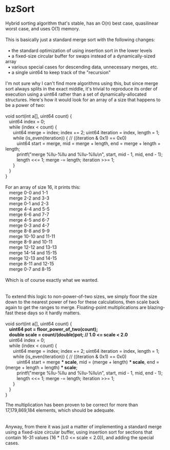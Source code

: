 bzSort
======

Hybrid sorting algorithm that's stable, has an O(n) best case, quasilinear worst case, and uses O(1) memory.<br/>
<br/>
This is basically just a standard merge sort with the following changes:<br/>
<br/>
&nbsp;&nbsp;• the standard optimization of using insertion sort in the lower levels<br/>
&nbsp;&nbsp;• a fixed-size circular buffer for swaps instead of a dynamically-sized array<br/>
&nbsp;&nbsp;• various special cases for descending data, unnecessary merges, etc.<br/>
&nbsp;&nbsp;• a single uint64 to keep track of the "recursion"<br/>
<br/>
I'm not sure why I can't find more algorithms using this, but since merge sort always splits in the exact middle, it's trivial to reproduce its order of execution using a uint64 rather than a set of dynamically-allocated structures. Here's how it would look for an array of a size that happens to be a power of two:<br/>
<br/>
void sort(int a[], uint64 count) {<br/>
&nbsp;&nbsp;&nbsp;uint64 index = 0;<br/>
&nbsp;&nbsp;&nbsp;while (index < count) {<br/>
&nbsp;&nbsp;&nbsp;&nbsp;&nbsp;&nbsp;uint64 merge = index; index += 2; uint64 iteration = index, length = 1;<br/>
&nbsp;&nbsp;&nbsp;&nbsp;&nbsp;&nbsp;while (is_even(iteration)) { // ((iteration & 0x1) == 0x0)<br/>
&nbsp;&nbsp;&nbsp;&nbsp;&nbsp;&nbsp;&nbsp;&nbsp;&nbsp;uint64 start = merge, mid = merge + length, end = merge + length + length;<br/>
&nbsp;&nbsp;&nbsp;&nbsp;&nbsp;&nbsp;&nbsp;&nbsp;&nbsp;printf("merge %llu-%llu and %llu-%llu\n", start, mid - 1, mid, end - 1);<br/>
&nbsp;&nbsp;&nbsp;&nbsp;&nbsp;&nbsp;&nbsp;&nbsp;&nbsp;length <<= 1; merge -= length; iteration >>= 1;<br/>
&nbsp;&nbsp;&nbsp;&nbsp;&nbsp;&nbsp;}<br/>
&nbsp;&nbsp;&nbsp;}<br/>
}<br/>
<br/>
For an array of size 16, it prints this:<br/>
&nbsp;&nbsp;&nbsp;merge 0-0 and 1-1<br/>
&nbsp;&nbsp;&nbsp;merge 2-2 and 3-3<br/>
&nbsp;&nbsp;&nbsp;merge 0-1 and 2-3<br/>
&nbsp;&nbsp;&nbsp;merge 4-4 and 5-5<br/>
&nbsp;&nbsp;&nbsp;merge 6-6 and 7-7<br/>
&nbsp;&nbsp;&nbsp;merge 4-5 and 6-7<br/>
&nbsp;&nbsp;&nbsp;merge 0-3 and 4-7<br/>
&nbsp;&nbsp;&nbsp;merge 8-8 and 9-9<br/>
&nbsp;&nbsp;&nbsp;merge 10-10 and 11-11<br/>
&nbsp;&nbsp;&nbsp;merge 8-9 and 10-11<br/>
&nbsp;&nbsp;&nbsp;merge 12-12 and 13-13<br/>
&nbsp;&nbsp;&nbsp;merge 14-14 and 15-15<br/>
&nbsp;&nbsp;&nbsp;merge 12-13 and 14-15<br/>
&nbsp;&nbsp;&nbsp;merge 8-11 and 12-15<br/>
&nbsp;&nbsp;&nbsp;merge 0-7 and 8-15<br/>
<br/>
Which is of course exactly what we wanted.<br/>
<br/>
<br/>
To extend this logic to non-power-of-two sizes, we simply floor the size down to the nearest power of two for these calculations, then scale back again to get the ranges to merge. Floating-point multiplications are blazing-fast these days so it hardly matters.<br/>
<br/>
void sort(int a[], uint64 count) {<br/>
&nbsp;&nbsp;&nbsp;<b>uint64 pot = floor_power_of_two(count);</b><br/>
&nbsp;&nbsp;&nbsp;<b>double scale = count/(double)pot; // 1.0 <= scale < 2.0</b><br/>
&nbsp;&nbsp;&nbsp;uint64 index = 0;<br/>
&nbsp;&nbsp;&nbsp;while (index < count) {<br/>
&nbsp;&nbsp;&nbsp;&nbsp;&nbsp;&nbsp;uint64 merge = index; index += 2; uint64 iteration = index, length = 1;<br/>
&nbsp;&nbsp;&nbsp;&nbsp;&nbsp;&nbsp;while (is_even(iteration)) { // ((iteration & 0x1) == 0x0)<br/>
&nbsp;&nbsp;&nbsp;&nbsp;&nbsp;&nbsp;&nbsp;&nbsp;&nbsp;uint64 start = merge <b>* scale</b>, mid = (merge + length) <b>* scale</b>, end = (merge + length + length) <b>* scale</b>;<br/>
&nbsp;&nbsp;&nbsp;&nbsp;&nbsp;&nbsp;&nbsp;&nbsp;&nbsp;printf("merge %llu-%llu and %llu-%llu\n", start, mid - 1, mid, end - 1);<br/>
&nbsp;&nbsp;&nbsp;&nbsp;&nbsp;&nbsp;&nbsp;&nbsp;&nbsp;length <<= 1; merge -= length; iteration >>= 1;<br/>
&nbsp;&nbsp;&nbsp;&nbsp;&nbsp;&nbsp;}<br/>
&nbsp;&nbsp;&nbsp;}<br/>
}<br/>

The multiplication has been proven to be correct for more than 17,179,869,184 elements, which should be adequate.<br/>
<br/>
<br/>
Anyway, from there it was just a matter of implementing a standard merge using a fixed-size circular buffer, using insertion sort for sections that contain 16-31 values (16 * (1.0 <= scale < 2.0)), and adding the special cases.
